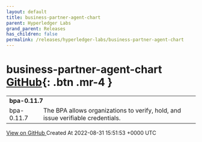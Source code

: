 ```yaml
---
layout: default
title: business-partner-agent-chart
parent: Hyperledger Labs
grand_parent: Releases
has_children: false
permalink: /releases/hyperledger-labs/business-partner-agent-chart
---
```


# business-partner-agent-chart <span class="fs-3 right-align">[GitHub](https://github.com/hyperledger-labs/business-partner-agent-chart){: .btn .mr-4 }</span>


<div>
    <table>
        <tr>
            <td colspan="2">
                <b>
                    bpa-0.11.7
                </b>
            </td>
        </tr>
        <tr>
            <td>
                <span class="chip">
                    bpa-0.11.7
                </span>
            </td>
            <td>
                The BPA allows organizations to verify, hold, and issue verifiable credentials.
            </td>
        </tr>
    </table>
    <a href="https://github.com/hyperledger-labs/business-partner-agent-chart/releases/tag/bpa-0.11.7" class=".btn">
        View on GitHub
    </a>
    <span class="right-align">
        Created At 2022-08-31 15:51:53 +0000 UTC
    </span>
</div>

